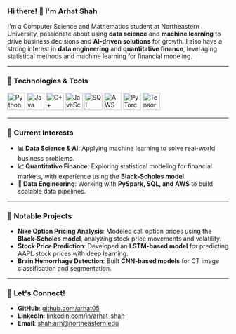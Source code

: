### Hi there! 👋 I'm Arhat Shah

I'm a Computer Science and Mathematics student at Northeastern University, passionate about using **data science** and **machine learning** to drive business decisions and **AI-driven solutions** for growth. I also have a strong interest in **data engineering** and **quantitative finance**, leveraging statistical methods and machine learning for financial modeling.

---

### 🔧 Technologies & Tools
<p align="left">
  <img src="https://cdn.jsdelivr.net/gh/devicons/devicon/icons/python/python-original.svg" alt="Python" width="40" height="40"/>
  <img src="https://cdn.jsdelivr.net/gh/devicons/devicon/icons/java/java-original.svg" alt="Java" width="40" height="40"/>
  <img src="https://cdn.jsdelivr.net/gh/devicons/devicon/icons/cplusplus/cplusplus-original.svg" alt="C++" width="40" height="40"/>
  <img src="https://cdn.jsdelivr.net/gh/devicons/devicon/icons/javascript/javascript-original.svg" alt="JavaScript" width="40" height="40"/>
  <img src="https://cdn.jsdelivr.net/gh/devicons/devicon/icons/mysql/mysql-original.svg" alt="SQL" width="40" height="40"/>
  <img src="https://cdn.jsdelivr.net/gh/devicons/devicon/icons/aws/aws-original.svg" alt="AWS" width="40" height="40"/>
  <img src="https://cdn.jsdelivr.net/gh/devicons/devicon/icons/pytorch/pytorch-original.svg" alt="PyTorch" width="40" height="40"/>
  <img src="https://cdn.jsdelivr.net/gh/devicons/devicon/icons/tensorflow/tensorflow-original.svg" alt="TensorFlow" width="40" height="40"/>
</p>

---

### 🔭 Current Interests
- **📊 Data Science & AI**: Applying machine learning to solve real-world business problems.
- **📈 Quantitative Finance**: Exploring statistical modeling for financial markets, with experience using the **Black-Scholes model**.
- **💾 Data Engineering**: Working with **PySpark, SQL, and AWS** to build scalable data pipelines.

---

### 📂 Notable Projects
- **Nike Option Pricing Analysis**: Modeled call option prices using the **Black-Scholes model**, analyzing stock price movements and volatility.
- **Stock Price Prediction**: Developed an **LSTM-based model** for predicting AAPL stock prices with deep learning.
- **Brain Hemorrhage Detection**: Built **CNN-based models** for CT image classification and segmentation.

---

### 🚀 Let's Connect!
- **GitHub**: [github.com/arhat05](https://github.com/arhat05)
- **LinkedIn**: [linkedin.com/in/arhat-shah](https://linkedin.com/in/arhat-shah)
- **Email**: shah.arh@northeastern.edu

